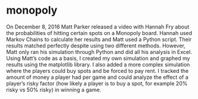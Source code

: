 # monopoly
On December 8, 2016 Matt Parker released a video with Hannah Fry about the probabilities of hitting certain spots on a Monopoly board. Hannah used Markov Chains to calculate her results and Matt used a Python script. Their results matched perfectly despite using two different methods. However, Matt only ran his simulation through Python and did all his analysis in Excel. Using Matt’s code as a basis, I created my own simulation and graphed my results using the matplotlib library. I also added a more complex simulation where the players could buy spots and be forced to pay rent. I tracked the amount of money a player had per game and could analyze the effect of a player’s risky factor (how likely a player is to buy a spot, for example 20% risky vs 50% risky) in winning a game.
